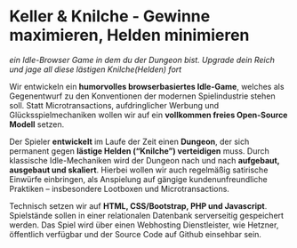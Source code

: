 # Keller & Knilche - Gewinne maximieren, Helden minimieren

*ein Idle-Browser Game in dem du der Dungeon bist. Upgrade dein Reich und jage all diese lästigen Knilche(Helden) fort*


Wir entwickeln ein **humorvolles browserbasiertes Idle-Game**, welches als Gegenentwurf zu den Konventionen der modernen Spielindustrie stehen soll. Statt Microtransactions, aufdringlicher Werbung und Glücksspielmechaniken wollen wir auf ein **vollkommen freies Open-Source Modell** setzen.

Der Spieler **entwickelt** im Laufe der Zeit einen **Dungeon**, der sich permanent gegen **lästige Helden (“Knilche”) verteidigen** muss. Durch klassische Idle-Mechaniken wird der Dungeon nach und nach **aufgebaut, ausgebaut und skaliert**. Hierbei wollen wir auch regelmäßig satirische Einwürfe einbringen, als Anspielung auf gängige kundenunfreundliche Praktiken – insbesondere Lootboxen und Microtransactions.

Technisch setzen wir auf **HTML, CSS/Bootstrap, PHP und Javascript**. Spielstände sollen in einer relationalen Datenbank serverseitig gespeichert werden. Das Spiel wird über einen Webhosting Dienstleister, wie Hetzner, öffentlich verfügbar und der Source Code auf Github einsehbar sein.
